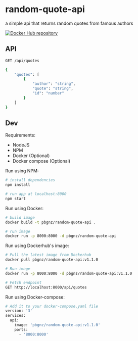 # random-quote-api
a simple api that returns random quotes from famous authors   

[![Docker Hub repository](http://dockeri.co/image/pbgnz/random-quote-api)](https://registry.hub.docker.com/r/pbgnz/random-quote-api)

## API
```bash
GET /api/quotes
```

```bash
{
    "quotes": [
        {
            "author": "string",
            "quote": "string",
            "id": "number"
        }
    ]
}
```

## Dev

Requirements:
- NodeJS
- NPM
- Docker (Optional)
- Docker compose (Optional)

Run using NPM:
```bash
# install dependencies
npm install

# run app at localhost:8000
npm start
```

Run using Docker:
```bash
# build image
docker build -t pbgnz/random-quote-api .

# run image
docker run -p 8000:8000 -d pbgnz/random-quote-api
```

Run using Dockerhub's image:

```bash
# Pull the latest image from Dockerhub
docker pull pbgnz/random-quote-api:v1.1.0

# Run image
docker run -p 8000:8000 -d pbgnz/random-quote-api:v1.1.0

# Fetch endpoint
GET http://localhost:8000/api/quotes
```

Run using Docker-compose:

```bash
# Add it to your docker-compose.yaml file
version: '3'
services:
  api:
    image: 'pbgnz/random-quote-api:v1.1.0'
    ports:
      - '8000:8000'
```
